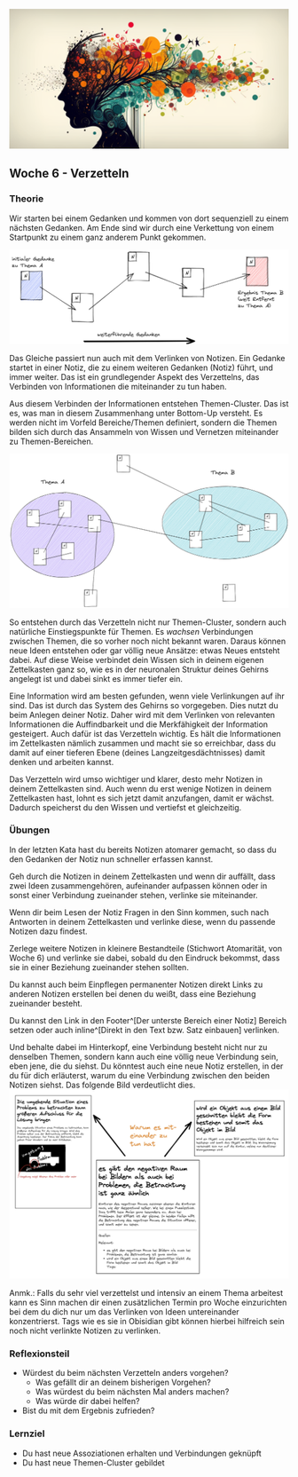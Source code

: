 ![Verlinkung von relevanten Informationen](images/woche6.png)

## Woche 6 - Verzetteln

### Theorie
Wir starten bei einem Gedanken und kommen von dort sequenziell zu einem nächsten Gedanken. Am Ende sind wir durch eine Verkettung von einem Startpunkt zu einem ganz anderem Punkt gekommen.

![Modells des Gedankengangs mit Notizen](images/thought-chain.png)

Das Gleiche passiert nun auch mit dem Verlinken von Notizen. Ein Gedanke startet in einer Notiz, die zu einem weiteren Gedanken (Notiz) führt, und immer weiter. Das ist ein grundlegender Aspekt des Verzettelns, das Verbinden von Informationen die miteinander zu tun haben.

Aus diesem Verbinden der Informationen entstehen Themen-Cluster. Das ist es, was man in diesem Zusammenhang unter Bottom-Up versteht. Es werden nicht im Vorfeld Bereiche/Themen definiert, sondern die Themen bilden sich durch das Ansammeln von Wissen und Vernetzen miteinander zu Themen-Bereichen.

![Entstehung von Themen-Clustern bottom-up](images/bottom-up-example.png)

So entstehen durch das Verzetteln nicht nur Themen-Cluster, sondern auch natürliche Einstiegspunkte für Themen. Es _wachsen_ Verbindungen zwischen Themen, die so vorher noch nicht bekannt waren. Daraus können neue Ideen entstehen oder gar völlig neue Ansätze: etwas Neues entsteht dabei. Auf diese Weise verbindet dein Wissen sich in deinem eigenen Zettelkasten ganz so, wie es in der neuronalen Struktur deines Gehirns angelegt ist und dabei sinkt es immer tiefer ein.

Eine Information wird am besten gefunden, wenn viele Verlinkungen auf ihr sind. Das ist durch das System des Gehirns so vorgegeben. Dies nutzt du beim Anlegen deiner Notiz. Daher wird mit dem Verlinken von relevanten Informationen die Auffindbarkeit und die Merkfähigkeit der Information gesteigert. Auch dafür ist das Verzetteln wichtig. Es hält die Informationen im Zettelkasten nämlich zusammen und macht sie so erreichbar, dass du damit auf einer tieferen Ebene (deines Langzeitgesdächtnisses) damit denken und arbeiten kannst.

Das Verzetteln wird umso wichtiger und klarer, desto mehr Notizen in deinem Zettelkasten sind. Auch wenn du erst wenige Notizen in deinem Zettelkasten hast, lohnt es sich jetzt damit anzufangen, damit er wächst. Dadurch speicherst du den Wissen und vertiefst et gleichzeitig.

### Übungen
In der letzten Kata hast du bereits Notizen atomarer gemacht, so dass du den Gedanken der Notiz nun schneller erfassen kannst.

Geh durch die Notizen in deinem Zettelkasten und wenn dir auffällt, dass zwei Ideen zusammengehören, aufeinander aufpassen können oder in sonst einer Verbindung zueinander stehen, verlinke sie miteinander.

Wenn dir beim Lesen der Notiz Fragen in den Sinn kommen, such nach Antworten in deinem Zettelkasten und verlinke diese, wenn du passende Notizen dazu findest.

Zerlege weitere Notizen in kleinere Bestandteile (Stichwort Atomarität, von Woche 6) und verlinke sie dabei, sobald du den Eindruck bekommst, dass sie in einer Beziehung zueinander stehen sollten.

Du kannst auch beim Einpflegen permanenter Notizen direkt Links zu anderen Notizen erstellen bei denen du weißt, dass eine Beziehung zueinander besteht.

Du kannst den Link in den Footer^[Der unterste Bereich einer Notiz] Bereich setzen oder auch inline^[Direkt in den Text bzw. Satz einbauen] verlinken.

Und behalte dabei im Hinterkopf, eine Verbindung besteht nicht nur zu denselben Themen, sondern kann auch eine völlig neue Verbindung sein, eben jene, die du siehst.
Du könntest auch eine neue Notiz erstellen, in der du für dich erläuterst, warum du eine Verbindung zwischen den beiden Notizen siehst. Das folgende Bild verdeutlicht dies.
![erklärende Notiz zwischen zwei Notizen](images/erklaerende-Notiz-zwischen-zwei-Notizen.png)

Anmk.: Falls du sehr viel verzettelst und intensiv an einem Thema arbeitest kann es Sinn machen dir einen zusätzlichen Termin pro Woche einzurichten bei dem du dich nur um das Verlinken von Ideen untereinander konzentrierst. Tags wie es sie in Obisidian gibt können hierbei hilfreich sein noch nicht verlinkte Notizen zu verlinken.


### Reflexionsteil
- Würdest du beim nächsten Verzetteln anders vorgehen?
	- Was gefällt dir an deinem bisherigen Vorgehen?
	- Was würdest du beim nächsten Mal anders machen?
	- Was würde dir dabei helfen?
- Bist du mit dem Ergebnis zufrieden?


### Lernziel
- Du hast neue Assoziationen erhalten und Verbindungen geknüpft
- Du hast neue Themen-Cluster gebildet
<script src="https://giscus.app/client.js"
        data-repo="cogneon/lernos-zettelkasten"
        data-repo-id="R_kgDOI5YY1w"
        data-category="Announcements"
        data-category-id="DIC_kwDOI5YY184CUTx3"
        data-mapping="pathname"
        data-strict="0"
        data-reactions-enabled="1"
        data-emit-metadata="0"
        data-input-position="bottom"
        data-theme="light"
        data-lang="de"
        crossorigin="anonymous"
        async>
</script>
